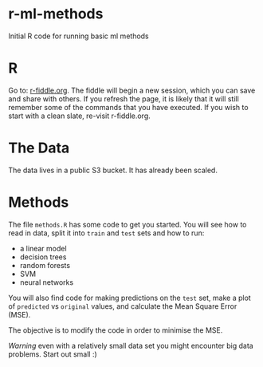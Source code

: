 # r-ml-methods
Initial R code for running basic ml methods

# R

Go to: <a href="r-fiddle.org" target="_blank">r-fiddle.org</a>. 
The fiddle will begin a new session, which you can save and share with others. If you refresh the page, it is likely that it will still remember some of the commands that you have executed. If you wish to start with a clean slate, re-visit r-fiddle.org.

# The Data

The data lives in a public S3 bucket. It has already been scaled.

# Methods

The file `methods.R` has some code to get you started. You will see how to read in data, split it into `train` and `test` sets and how to run:
* a linear model
* decision trees
* random forests
* SVM
* neural networks

You will also find code for making predictions on the `test` set, make a plot of `predicted` vs `original` values, and calculate the Mean Square Error (MSE). 

The objective is to modify the code in order to minimise the MSE.

*Warning* even with a relatively small data set you might encounter big data problems. Start out small :)
